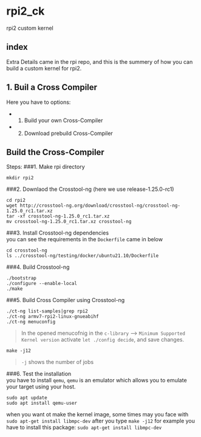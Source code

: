 # rpi2_ck
rpi2 custom kernel

## index 
Extra Details came in the rpi repo, and this is the summery of how you can build a custom kernel for rpi2.


## 1. Buil a Cross Compiler

Here you have to options: 
  * 1. Build your own Cross-Compiler
  * 2. Download prebuild Cross-Compiler

## Build the Cross-Compiler

Steps: 
###1. Make rpi directory<br />

`mkdir rpi2` 

###2. Downlaod the Crosstool-ng (here we use release-1.25.0-rc1)<br />
```
cd rpi2
wget http://crosstool-ng.org/download/crosstool-ng/crosstool-ng-1.25.0_rc1.tar.xz
tar -xf crosstool-ng-1.25.0_rc1.tar.xz
mv crosstool-ng-1.25.0_rc1.tar.xz crosstool-ng
```

###3. Install Crosstool-ng dependencies <br />
you can see the requirements in the `Dockerfile` came in below<br />
```
cd crosstool-ng 
ls ../crosstool-ng/testing/docker/ubuntu21.10/Dockerfile
```
###4. Build Crosstool-ng <br />
```
./bootstrap
./configure --enable-local
./make 
```
###5. Build Cross Compiler using Crosstool-ng <br />
```
./ct-ng list-samples|grep rpi2
./ct-ng armv7-rpi2-linux-gnueabihf
./ct-ng menuconfig
```
> In the opened menucofnig in the `c-library` --> `Minimum Supported Kernel version` activate `let ./config decide`, and save changes.<br />
```
make -j12
```
> `-j` shows the number of jobs<br />

###6. Test the installation<br />
you have to install `qemu`, `qemu` is an emulator which allows you to emulate your target using your host.
```
sudo apt update
sudo apt install qemu-user

```

when you want ot make the kernel image, some times may you face with 
`sudo apt-get install libmpc-dev` after you type `make -j12` for example 
you have to install this package: 
`sudo apt-get install libmpc-dev`


